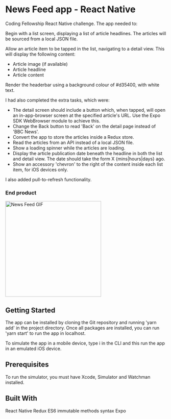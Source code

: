 # News Feed app - React Native

Coding Fellowship React Native challenge. The app needed to:

Begin with a list screen, displaying a list of article headlines. The articles will be sourced from a local JSON file.

Allow an article item to be tapped in the list, navigating to a detail view. This will display the following content:
* Article image (if available) 
* Article headline
* Article content

Render the headerbar using a background colour of #d35400, with white text.

I had also completed the extra tasks, which were:

* The detail screen should include a button which, when tapped, will open an in-app-browser screen at the specified article's URL. Use the Expo SDK WebBrowser module to achieve this.
* Change the Back button to read 'Back' on the detail page instead of 'BBC News'.
* Convert the app to store the articles inside a Redux store.
* Read the articles from an API instead of a local JSON file.
* Show a loading spinner while the articles are loading.
* Display the article publication date beneath the headline in both the list and detail view. The date should take the form X {mins|hours|days} ago.
* Show an accessory 'chevron' to the right of the content inside each list item, for iOS devices only.

I also added pull-to-refresh functionality.

### End product

<img width="300" src="http://kyebuffery.co.uk/news-feed-native/bbc-news.gif" alt="News Feed GIF"/>

## Getting Started
The app can be installed by cloning the Git repository and running 'yarn add' in the project directory. Once all packages are installed, you can run 'yarn start' to run the app in localhost.

To simulate the app in a mobile device, type i in the CLI and this run the app in an emulated iOS device.

## Prerequisites
To run the simulator, you must have Xcode, Simulator and Watchman installed.

## Built With
React Native
Redux
ES6 immutable methods syntax
Expo
